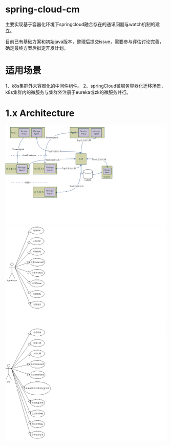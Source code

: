 # spring-cloud-cm
主要实现基于容器化环境下springcloud融合存在的通讯问题与watch机制的建立。

目前已有基础方案和初始java版本，整理后提交issue，需要参与评估讨论完善，确定最终方案后拟定开发计划。

# 适用场景
1、k8s集群外未容器化的中间件组件。
2、springCloud微服务容器化迁移场景，k8s集群内的微服务与集群外注册于eureka或zk的微服务并行。

# 1.x Architecture
![image](https://github.com/SpringCloud/spring-cloud-cm/blob/master/page-resources/img/architecture.png)
![image](https://github.com/SpringCloud/spring-cloud-cm/blob/master/page-resources/img/agent-base.png)
![image](https://github.com/SpringCloud/spring-cloud-cm/blob/master/page-resources/img/cm-base.png)

